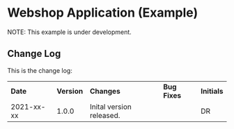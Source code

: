 # Webshop Application (Example)

NOTE: This example is under development.

## Change Log

This is the change log:

| | | | | |
|-|-|-|-|-|
| __Date__   | __Version__ | __Changes__                                                                             | __Bug Fixes__                                                                                   | __Initials__ |
| 2021-xx-xx | 1.0.0       | Inital version released.                                                                |                                                                                                 | DR           |
